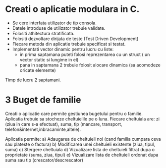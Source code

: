 # Creati o aplicatie modulara in C.

- Se cere interfata utilizator de tip consola.
- Datele introduse de utilizator trebuie validate. 
- Folositi athitectura stratificata.
- Folositi dezvoltare dirijata de teste (Test Driven Development)
- Fiecare metoda din aplicatie trebuie specificat si testat.
- Implementati vector dinamic pentru lucru cu liste:
	- in prima saptamana puteti folosi reprezentarea cu un struct ( un vector static si lungime in el)
	- pana in saptamana 2 trebuie folosit alocare dinamica (sa acomodeze oricate elemente)

Timp de lucru 2 saptamani.

# 3 Buget de familie

Creati o aplicatie care permite gestiunea bugetului pentru o familie. Aplicatia trebuie sa stocheze cheltuielile pe o luna. Fiecare cheltuiala are: zi (ziua in care s-a efectuat), suma, tip (mancare, transport, telefon&internet,inbracaminte,altele).

Aplicatia permite:
a) Adaugarea de cheltuieli noi (cand familia cumpara ceva sau plateste o factura)
b) Modificarea unei cheltuieli existente (ziua, tipul, suma)
c) Stergere cheltuiala
d) Vizualizare lista de cheltuieli filtrat dupa o proprietate (suma, ziua, tipul)
e) Vizualizare lista de cheltuieli ordonat dupa suma sau tip (crescator/descrescator)

